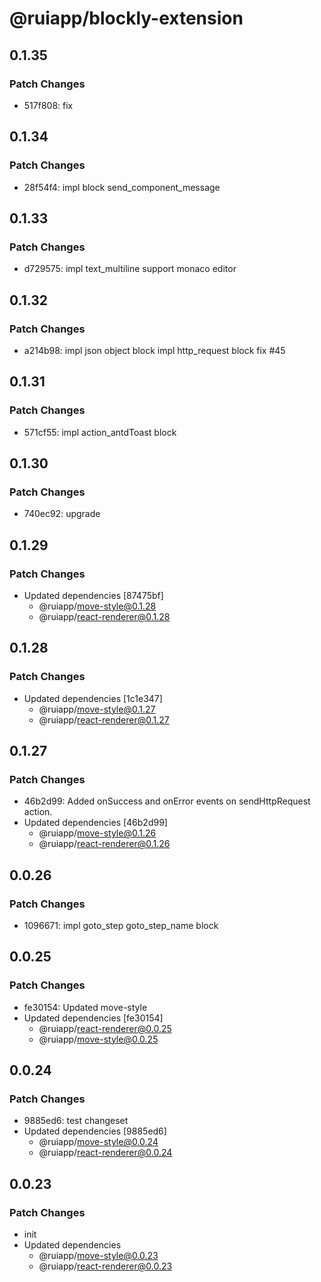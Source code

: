# @ruiapp/blockly-extension

## 0.1.35

### Patch Changes

- 517f808: fix

## 0.1.34

### Patch Changes

- 28f54f4: impl block send_component_message

## 0.1.33

### Patch Changes

- d729575: impl text_multiline support monaco editor

## 0.1.32

### Patch Changes

- a214b98: impl json object block
  impl http_request block
  fix #45

## 0.1.31

### Patch Changes

- 571cf55: impl action_antdToast block

## 0.1.30

### Patch Changes

- 740ec92: upgrade

## 0.1.29

### Patch Changes

- Updated dependencies [87475bf]
  - @ruiapp/move-style@0.1.28
  - @ruiapp/react-renderer@0.1.28

## 0.1.28

### Patch Changes

- Updated dependencies [1c1e347]
  - @ruiapp/move-style@0.1.27
  - @ruiapp/react-renderer@0.1.27

## 0.1.27

### Patch Changes

- 46b2d99: Added onSuccess and onError events on sendHttpRequest action.
- Updated dependencies [46b2d99]
  - @ruiapp/move-style@0.1.26
  - @ruiapp/react-renderer@0.1.26

## 0.0.26

### Patch Changes

- 1096671: impl goto_step goto_step_name block

## 0.0.25

### Patch Changes

- fe30154: Updated move-style
- Updated dependencies [fe30154]
  - @ruiapp/react-renderer@0.0.25
  - @ruiapp/move-style@0.0.25

## 0.0.24

### Patch Changes

- 9885ed6: test changeset
- Updated dependencies [9885ed6]
  - @ruiapp/move-style@0.0.24
  - @ruiapp/react-renderer@0.0.24

## 0.0.23

### Patch Changes

- init
- Updated dependencies
  - @ruiapp/move-style@0.0.23
  - @ruiapp/react-renderer@0.0.23
